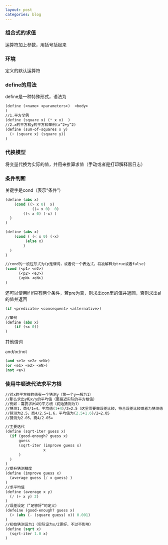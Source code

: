 ```yaml
---
layout: post
categories: blog
---
```

### 组合式的求值

运算符加上参数，用括号括起来



### 环境

定义的默认运算符



### define的用法

define是一种特殊形式，语法为

```scheme
(define (<name> <parameters>)  <body> 
)
//1.平方举例
(define (square x) (* x x)  )
//2.x的平方和y的平方和举例(x^2+y^2)
(define (sum-of-squares x y)
  (+ (square x) (square y))  
)
```



### 代换模型

将变量代换为实际的值，并用来推算求值（手动或者是打印解释器日志）



### 条件判断

关键字是cond（表示“条件”）

```scheme
(define (abs x)
	(cond ((> x 0)  x)
   			((= x 0)  0)
        ((< x 0) (-x) )
  )  
)

(define (abs x)
	(cond ( (< x 0) (-x)
         (else x) 
        )
  )  
)

//cond的一般性形式为(p是谓词，或者说一个表达式，将被解释为true或者false)
(cond (<p1> <e2>)
      (<p2> <e3>)
      (<pN> <eN>)
)
```

还可以使用if
if只有两个条件，若pre为真，则求出con里的值并返回，否则求出al的值并返回

```scheme
(if <predicate> <consequent> <alternative>)

//举例
(define (abs x)
	(if (<x 0))
)
```

其他谓词

and/or/not

```scheme
(and <e1> <e2> <eN>)
(or <e1> <e2> <eN>)
(not <e>)
```



### 使用牛顿迭代法求平方根

```scheme
//对x的平方根的值有一个猜测y（第一个y一般为1）
//那么求出y和x/y的平均值（更接近实际的平方根值）
//例如：需要求出4的平方根（初始猜测为1）
//猜测1，商4/1=4，平均值(1+4)/2=2.5（这里需要做误差比较，符合误差比较或者为猜测值就返回）
//猜测为2.5，商4/2.5=1.6，平均值为(2.5+1.6)/2=2.05
//猜测为2.05，商4/2.05=

//主要迭代
(define (sqrt-iter guess x)
  (if (good-enough? guess x)
      guess
      (sqrt-iter (improve guess x)
                 x
      )
  )
)
//提升猜测精度
(define (improve guess x)
  (average guess (/ x guess) )
)
//求平均值
(define (average x y)
  (/ (+ x y) 2)
)
//误差设定（”足够好“的定义）
(defeine (good-enough? guess x)
  (< (abs (- (square guess) x)) 0.001)
)
//初始猜测设为1（实际设为x/2更好，不过不影响）
(define (sqrt x)
  (sqrt-iter 1.0 x)
)
```

